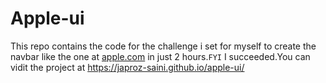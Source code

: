 # Apple-ui
This repo contains the code for the challenge i set for myself to create the navbar like the one at [apple.com](https://apple.com) in just 2 hours.`FYI` I succeeded.You can vidit the project at https://japroz-saini.github.io/apple-ui/
